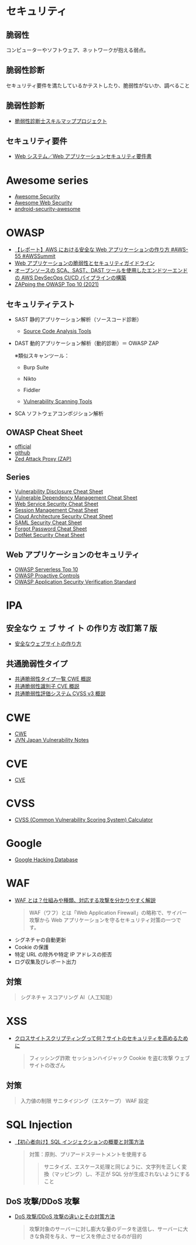 # セキュリティ

## 脆弱性

コンピューターやソフトウェア、ネットワークが抱える弱点。

## 脆弱性診断

セキュリティ要件を満たしているかテストしたり、脆弱性がないか、調べること

## 脆弱性診断

- [脆弱性診断士スキルマッププロジェクト](https://github.com/OWASP/www-chapter-japan/tree/master/skillmap_project#readme)

## セキュリティ要件

- [Web システム／Web アプリケーションセキュリティ要件書](https://github.com/OWASP/www-chapter-japan/tree/master/secreq#web%E3%82%B7%E3%82%B9%E3%83%86%E3%83%A0web%E3%82%A2%E3%83%97%E3%83%AA%E3%82%B1%E3%83%BC%E3%82%B7%E3%83%A7%E3%83%B3%E3%82%BB%E3%82%AD%E3%83%A5%E3%83%AA%E3%83%86%E3%82%A3%E8%A6%81%E4%BB%B6%E6%9B%B8)

# Awesome series

- [Awesome Security](https://github.com/sbilly/awesome-security)
- [Awesome Web Security](https://github.com/qazbnm456/awesome-web-security?tab=readme-ov-file#awesome-web-security-)
- [android-security-awesome](https://github.com/ashishb/android-security-awesome?tab=readme-ov-file#android-security-awesome-)

# OWASP

- [【レポート】AWS における安全な Web アプリケーションの作り方 #AWS-55 #AWSSummit](https://dev.classmethod.jp/articles/awssummit-2021-aws-55/)
- [Web アプリケーションの脆弱性とセキュリティガイドライン](https://d1.awsstatic.com/events/jp/2021/summit-online/AWS-55_AWS_Summit_Online_2021_Developing-Secure-Web-Applications-on-AWS.pdf)
- [オープンソースの SCA、SAST、DAST ツールを使用したエンドツーエンドの AWS DevSecOps CI/CD パイプラインの構築](https://aws.amazon.com/jp/blogs/devops/building-end-to-end-aws-devsecops-ci-cd-pipeline-with-open-source-sca-sast-and-dast-tools/)
- [ZAPping the OWASP Top 10 (2021)](https://www.zaproxy.org/docs/guides/zapping-the-top-10-2021/)

## セキュリティテスト

- SAST
  静的アプリケーション解析（ソースコード診断）

  - [Source Code Analysis Tools](https://owasp.org/www-community/Source_Code_Analysis_Tools#)

- DAST
  動的アプリケーション解析（動的診断）＝ OWASP ZAP

  ※類似スキャンツール：

  - Burp Suite
  - Nikto
  - Fiddler

  - [Vulnerability Scanning Tools](https://owasp.org/www-community/Vulnerability_Scanning_Tools)

- SCA
  ソフトウェアコンポジション解析

## OWASP Cheat Sheet

- [official](https://cheatsheetseries.owasp.org/)
- [github](https://github.com/OWASP/CheatSheetSeries)
- [Zed Attack Proxy (ZAP) ](https://github.com/zaproxy/zaproxy)

## Series

- [Vulnerability Disclosure Cheat Sheet](https://cheatsheetseries.owasp.org/cheatsheets/Vulnerability_Disclosure_Cheat_Sheet.html)
- [Vulnerable Dependency Management Cheat Sheet](https://cheatsheetseries.owasp.org/cheatsheets/Vulnerable_Dependency_Management_Cheat_Sheet.html)
- [Web Service Security Cheat Sheet](https://cheatsheetseries.owasp.org/cheatsheets/Web_Service_Security_Cheat_Sheet.html)
- [Session Management Cheat Sheet](https://cheatsheetseries.owasp.org/cheatsheets/Session_Management_Cheat_Sheet.html)
- [Cloud Architecture Security Cheat Sheet](https://cheatsheetseries.owasp.org/cheatsheets/Secure_Cloud_Architecture_Cheat_Sheet.html)
- [SAML Security Cheat Sheet](https://cheatsheetseries.owasp.org/cheatsheets/SAML_Security_Cheat_Sheet.html)
- [Forgot Password Cheat Sheet](https://cheatsheetseries.owasp.org/cheatsheets/Forgot_Password_Cheat_Sheet.html)
- [DotNet Security Cheat Sheet](https://cheatsheetseries.owasp.org/cheatsheets/DotNet_Security_Cheat_Sheet.html)

## Web アプリケーションのセキュリティ

- [OWASP Serverless Top 10](https://owasp.org/www-project-serverless-top-10/)
- [OWASP Proactive Controls](https://owasp.org/www-project-proactive-controls/)
- [OWASP Application Security Verification Standard](https://owasp.org/www-project-application-security-verification-standard/)

# IPA

## 安全なウ ェ ブ サ イ ト の作り方 改訂第７版

- [安全なウェブサイトの作り方](https://www.ipa.go.jp/security/vuln/websecurity/about.html)

## 共通脆弱性タイプ

- [共通脆弱性タイプ一覧 CWE 概説](https://www.ipa.go.jp/security/vuln/scap/cwe.html)
- [共通脆弱性識別子 CVE 概説](https://www.ipa.go.jp/security/vuln/scap/cve.html)
- [共通脆弱性評価システム CVSS v3 概説](https://www.ipa.go.jp/security/vuln/scap/cvssv3.html)

# CWE

- [CWE](https://cwe.mitre.org)
- [JVN Japan Vulnerability Notes](https://jvn.jp/index.html)

# CVE

- [CVE](https://cve.mitre.org/)

# CVSS

- [CVSS (Common Vulnerability Scoring System) Calculator](https://github.com/cvssjs/cvssjs?tab=readme-ov-file)

# Google

- [Google Hacking Database](https://www.exploit-db.com/google-hacking-database)

# WAF

- [WAF とは？仕組みや種類、対応する攻撃を分かりやすく解説](https://www.kagoya.jp/howto/engineer/itsystem/waf01/)
  > WAF（ワフ）とは「Web Application Firewall」の略称で、サイバー攻撃から Web アプリケーションを守るセキュリティ対策の一つです。
- シグネチャの自動更新
- Cookie の保護
- 特定 URL の除外や特定 IP アドレスの拒否
- ログ収集及びレポート出力

## 対策

> シグネチャ
> スコアリング
> AI（人工知能）

# XSS

- [クロスサイトスクリプティングって何？サイトのセキュリティを高めるために](https://www.kagoya.jp/howto/it-glossary/security/xss/)
  > フィッシング詐欺
  > セッションハイジャック
  > Cookie を盗む攻撃
  > ウェブサイトの改ざん

## 対策

> 入力値の制限
> サニタイジング（エスケープ）
> WAF 設定

# SQL Injection

- [【初心者向け】SQL インジェクションの概要と対策方法](https://www.kagoya.jp/howto/it-glossary/security/sql-injection/)
  > 対策：原則、プリアードステートメントを使用する
  >
  > > サニタイズ、エスケース処理と同じように、文字列を正しく変換（マッピング）し、不正が SQL 分が生成されないようにすること

## DoS 攻撃/DDoS 攻撃

- [DoS 攻撃/DDoS 攻撃の違いとその対策方法](https://www.kagoya.jp/howto/engineer/infosecurity/dos-ddos/ "DoS攻撃/DDoS攻撃の違いとその対策方法")
  > 攻撃対象のサーバーに対し膨大な量のデータを送信し、サーバーに大きな負荷を与え、サービスを停止させるのが目的

